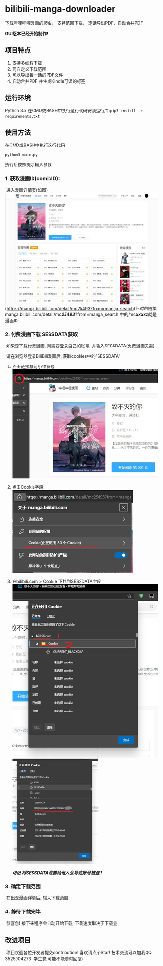 # bilibili-manga-downloader
下载哔哩哔哩漫画的爬虫， 支持范围下载， 逐话导出PDF，自动合并PDF

__GUI版本已经开始制作!__

## 项目特点
1. 支持多线程下载
2. 可自定义下载范围
3. 可以导出每一话的PDF文件
4. 自动合并PDF 并生成Kindle可读的标签
## 运行环境
Python 3.x
在CMD或BASH中执行这行代码安装运行库:```pip3 install -r  requirements.txt```

## 使用方法
在CMD或BASH中执行这行代码
```
python3 main.py
```
执行后按照提示输入参数

### 	1. 获取漫画ID(comicID):

​		进入漫画详情页(如图)
​		![漫画详情](/images/info.jpg "漫画详情")(https://manga.bilibili.com/detail/mc25493?from=manga_search)
​		此时的链接 manga.bilibili.com/detail/mc***25493***?from=manga_search 中的/mc***xxxxx***就是漫画ID

### 2. 付费漫画下载 SESSDATA获取
​		如果要下载付费漫画, 则需要登录自己的账号, 并输入SESSDATA(免费漫画无需)

​		请在浏览器登录BiliBili漫画后, 获取cookies中的"SESSDATA"

1. 点击链接框前小锁符号
	![获取cookie](/images/getCookies1.jpg "获取cookie")
2. 点击Cookie字段
	![获取cookie](/images/getCookies2.jpg "获取cookie")
3. 在bilibili.com > Cookie 下找到SESSDATA字段
	![获取cookie](/images/getCookies3.jpg "获取cookie")
	![获取cookie](/images/getCookies4.jpg "获取cookie")
	
	***切记 将SESSDATA泄露给他人会导致账号被盗!!***

### 3. 确定下载范围
​		在出现漫画详情后, 输入下载范围

### 4. 静待下载完毕
​		恭喜您! 接下来程序会自动开始下载, 下载速度取决于下载量

## 改进项目
​		项目欢迎各位开发者提交contribution! 喜欢请点个Star!
​		技术交流可以加我QQ 3525904273 (学生党 可能不能随时回复)